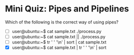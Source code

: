 # Mini Quiz: Pipes and Pipelines

Which of the following is the correct way of using pipes?
- [ ] user@ubuntu:~$ cat sample.txt ./process.py
- [ ] user@ubuntu:~$ cat sample.txt || ./process.py
- [ ] user@ubuntu:~$ tr ' ' '\n' | sort | cat sample.txt
- [x] user@ubuntu:~$ cat sample.txt | tr ' ' '\n' | sort
